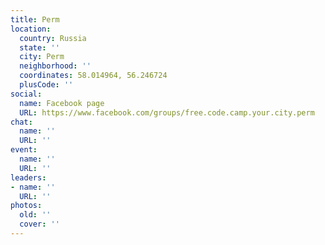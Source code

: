 ```yaml
---
title: Perm
location:
  country: Russia
  state: ''
  city: Perm
  neighborhood: ''
  coordinates: 58.014964, 56.246724
  plusCode: ''
social:
  name: Facebook page
  URL: https://www.facebook.com/groups/free.code.camp.your.city.perm
chat:
  name: ''
  URL: ''
event:
  name: ''
  URL: ''
leaders:
- name: ''
  URL: ''
photos:
  old: ''
  cover: ''
---
```

